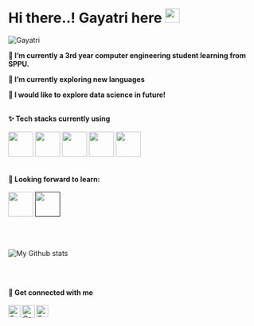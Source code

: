 
<h1> Hi there..!
  Gayatri here <img src="https://github.com/GayatriNimbolkar/Gayatri-Nimbolkar/blob/master/wave.gif" width="29px"> </h1>
<p align="left"> <img src=https://komarev.com/ghpvc/?username=Gayatri Nimbolkar alt=Gayatri Nimbolkar> </p>

**🔭 I’m currently a 3rd year computer engineering student learning from SPPU.**

**🔭 I’m currently exploring new languages**

**🌱 I would like to explore data science in future!**
<br>
<br>

**✨ Tech stacks currently using** <br>
<br>
<code><a href="https://www.python.org/" target="_blank"><img height="50" src="https://www.vectorlogo.zone/logos/python/python-ar21.svg"></a></code>
<code><a href="https://jupyter.org/" target="_blank"><img height="50" src="https://www.vectorlogo.zone/logos/jupyter/jupyter-ar21.svg"></a></code>
<code><a href="https://git-scm.com/" target="_blank"><img height="50" src="https://www.vectorlogo.zone/logos/git-scm/git-scm-ar21.svg"></a></code>
<code><a href="https://www.mysql.com/" target="_blank"><img height="50" src="https://www.vectorlogo.zone/logos/mysql/mysql-ar21.svg"></a></code>
<code><a href="https://cloud.google.com/" target="_blank"><img height="50" src="https://www.vectorlogo.zone/logos/google_cloud/google_cloud-ar21.svg"></a></code>
<br>
<br>
<br>
**🌱 Looking forward to learn:** <br>
<br>
<code><a href="https://www.javascript.com/" target="_blank"><img height="50" src="https://www.vectorlogo.zone/logos/javascript/javascript-ar21.svg"></a></code>
<code><a href="" target="_blank"><img height="50" src="https://www.vectorlogo.zone/logos/java/java-horizontal.svg"></a></code>

<br>
<br>

![My Github stats](https://github-readme-stats.vercel.app/api?username=GayatriNimbolkar&show_icons=true&hide_border=true)

<br>
<br>

**💬 Get connected with me**
<br>
<br> 
  <a href="https://www.linkedin.com/in/gayatri-nimbolkar-8b8891212/" target="_blank">
   <img align="left" alt="Gayatri Nimbolkar | Linkedin" width="24px" src="https://github.com/GayatriNimbolkar/Gayatri-Nimbolkar/blob/master/Linkedin.svg" />
  </a>
  <a href="mailto:isha.gayatrinimbolkar2952@gmail.com" target="_blank">
    <img align="left" alt="Gayatri Nimbolkar | Gmail" width="26px" src="https://github.com/GayatriNimbolkar/Gayatri-Nimbolkar/blob/master/Gmail.svg" />
  </a>
  <a href="https://www.instagram.com/isha_gayatrinimbolkar/" target="_blank">
    <img align="left" alt="Gayatri Nimbolkar | Instagram" width="24px" src="https://github.com/GayatriNimbolkar/Gayatri-Nimbolkar/blob/master/Instagram.svg" />
  </a>


<!--
**Visitor Count :**
<br>

![Visitor Count](https://profile-counter.glitch.me/{GayatriNimbolkar}/count.svg) 
-->

